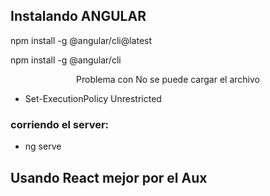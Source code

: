 ## Instalando ANGULAR

npm install -g @angular/cli@latest

npm install -g @angular/cli

<p align="center"> Problema con No se puede cargar el archivo </p>
 
- Set-ExecutionPolicy Unrestricted

### corriendo el server:

- ng serve

## Usando React mejor por el Aux

